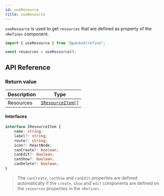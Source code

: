 ```yaml
---
id: useResource
title: useResource
---
```


`useResource` is used to get `resources` that are defined as property of the `<Refine>` component.

```ts twoslash
import { useResource } from "@pankod/refine";

const resources = useResource();
```

## API Reference

### Return value

| Description | Type                             |
| ----------- | -------------------------------- |
| Resources   | [`IResourceItem[]`](#interfaces) |

#### Interfaces

```ts
interface IResourceItem {
    name: string;
    label?: string;
    route?: string;
    icon?: ReactNode;
    canCreate?: boolean;
    canEdit?: boolean;
    canShow?: boolean;
    canDelete?: boolean;
}
```

> The `canCreate`, `canShow` and `canEdit` properties are defined automatically if the `create`, `show` and `edit` components are defined on the `resources` properties in the `<Refine>`.
